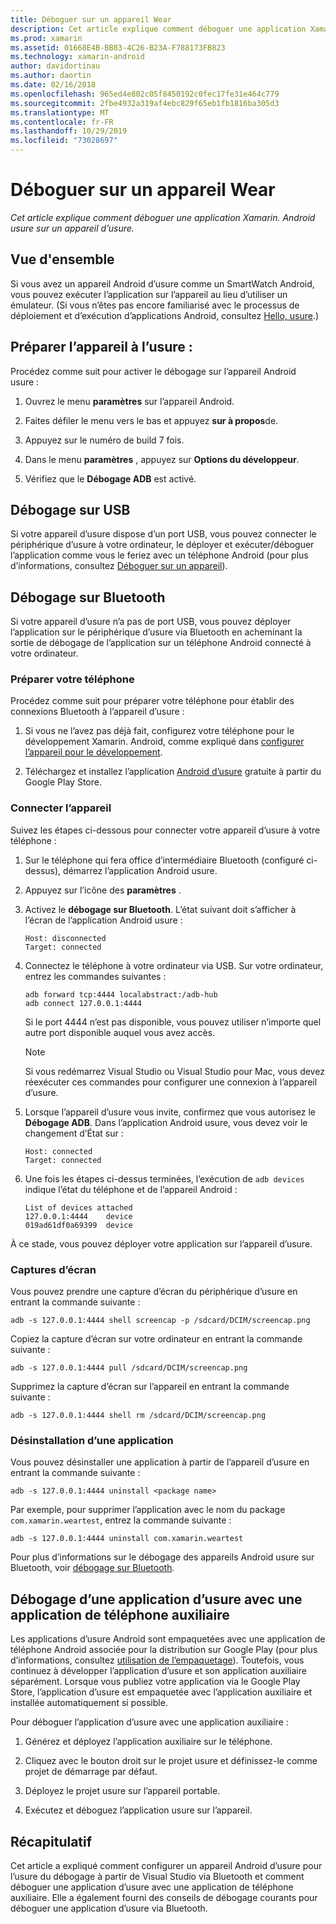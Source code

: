 ```yaml
---
title: Déboguer sur un appareil Wear
description: Cet article explique comment déboguer une application Xamarin. Android usure sur un appareil d’usure.
ms.prod: xamarin
ms.assetid: 01668E4B-BB83-4C26-B23A-F788173FB823
ms.technology: xamarin-android
author: davidortinau
ms.author: daortin
ms.date: 02/16/2018
ms.openlocfilehash: 965ed4e802c05f8450192c0fec17fe31e464c779
ms.sourcegitcommit: 2fbe4932a319af4ebc829f65eb1fb1816ba305d3
ms.translationtype: MT
ms.contentlocale: fr-FR
ms.lasthandoff: 10/29/2019
ms.locfileid: "73028697"
---
```

# <a name="debug-on-a-wear-device"></a>Déboguer sur un appareil Wear

_Cet article explique comment déboguer une application Xamarin. Android usure sur un appareil d’usure._

## <a name="overview"></a>Vue d'ensemble

Si vous avez un appareil Android d’usure comme un SmartWatch Android, vous pouvez exécuter l’application sur l’appareil au lieu d’utiliser un émulateur. (Si vous n’êtes pas encore familiarisé avec le processus de déploiement et d’exécution d’applications Android, consultez [Hello, usure](~/android/wear/get-started/hello-wear.md).)

## <a name="prepare-the-wear-device"></a>Préparer l’appareil à l’usure :

Procédez comme suit pour activer le débogage sur l’appareil Android usure :

1. Ouvrez le menu **paramètres** sur l’appareil Android.

2. Faites défiler le menu vers le bas et appuyez **sur à propos**de.

3. Appuyez sur le numéro de build 7 fois.

4. Dans le menu **paramètres** , appuyez sur **Options du développeur**.

5. Vérifiez que le **Débogage ADB** est activé.

## <a name="debugging-over-usb"></a>Débogage sur USB

Si votre appareil d’usure dispose d’un port USB, vous pouvez connecter le périphérique d’usure à votre ordinateur, le déployer et exécuter/déboguer l’application comme vous le feriez avec un téléphone Android (pour plus d’informations, consultez [Déboguer sur un appareil](~/android/deploy-test/debugging/debug-on-device.md)).

## <a name="debugging-over-bluetooth"></a>Débogage sur Bluetooth

Si votre appareil d’usure n’a pas de port USB, vous pouvez déployer l’application sur le périphérique d’usure via Bluetooth en acheminant la sortie de débogage de l’application sur un téléphone Android connecté à votre ordinateur. 

### <a name="prepare-your-phone"></a>Préparer votre téléphone

Procédez comme suit pour préparer votre téléphone pour établir des connexions Bluetooth à l’appareil d’usure : 

1. Si vous ne l’avez pas déjà fait, configurez votre téléphone pour le développement Xamarin. Android, comme expliqué dans [configurer l’appareil pour le développement](~/android/get-started/installation/set-up-device-for-development.md).

2. Téléchargez et installez l’application [Android d’usure](https://play.google.com/store/apps/details?id=com.google.android.wearable.app) gratuite à partir du Google Play Store.

### <a name="connect-the-device"></a>Connecter l’appareil

Suivez les étapes ci-dessous pour connecter votre appareil d’usure à votre téléphone :

1. Sur le téléphone qui fera office d’intermédiaire Bluetooth (configuré ci-dessus), démarrez l’application Android usure. 

2. Appuyez sur l’icône des **paramètres** .

3. Activez le **débogage sur Bluetooth**. L’état suivant doit s’afficher à l’écran de l’application Android usure :

    ```
    Host: disconnected
    Target: connected
    ```

4. Connectez le téléphone à votre ordinateur via USB. Sur votre ordinateur, entrez les commandes suivantes :

    ```shell
    adb forward tcp:4444 localabstract:/adb-hub
    adb connect 127.0.0.1:4444
    ```

    Si le port 4444 n’est pas disponible, vous pouvez utiliser n’importe quel autre port disponible auquel vous avez accès. 

    > [!NOTE]
    > Si vous redémarrez Visual Studio ou Visual Studio pour Mac, vous devez réexécuter ces commandes pour configurer une connexion à l’appareil d’usure.

5. Lorsque l’appareil d’usure vous invite, confirmez que vous autorisez le **Débogage ADB**. Dans l’application Android usure, vous devez voir le changement d’État sur :

    ```
    Host: connected
    Target: connected
    ```

6. Une fois les étapes ci-dessus terminées, l’exécution de `adb devices` indique l’état du téléphone et de l’appareil Android :

    ```
    List of devices attached
    127.0.0.1:4444    device
    019ad61df0a69399  device
    ```

À ce stade, vous pouvez déployer votre application sur l’appareil d’usure.

<a name="screenshots" />

### <a name="taking-screenshots"></a>Captures d’écran

Vous pouvez prendre une capture d’écran du périphérique d’usure en entrant la commande suivante : 

```shell
adb -s 127.0.0.1:4444 shell screencap -p /sdcard/DCIM/screencap.png
```

Copiez la capture d’écran sur votre ordinateur en entrant la commande suivante :

```shell
adb -s 127.0.0.1:4444 pull /sdcard/DCIM/screencap.png
```

Supprimez la capture d’écran sur l’appareil en entrant la commande suivante :

```shell
adb -s 127.0.0.1:4444 shell rm /sdcard/DCIM/screencap.png
```

### <a name="uninstalling-an-app"></a>Désinstallation d’une application

Vous pouvez désinstaller une application à partir de l’appareil d’usure en entrant la commande suivante :

```shell
adb -s 127.0.0.1:4444 uninstall <package name>
```

Par exemple, pour supprimer l’application avec le nom du package `com.xamarin.weartest`, entrez la commande suivante :

```shell
adb -s 127.0.0.1:4444 uninstall com.xamarin.weartest
```

Pour plus d’informations sur le débogage des appareils Android usure sur Bluetooth, voir [débogage sur Bluetooth](https://developer.android.com/training/wearables/apps/bt-debugging.html).

## <a name="debugging-a-wear-app-with-a-companion-phone-app"></a>Débogage d’une application d’usure avec une application de téléphone auxiliaire

Les applications d’usure Android sont empaquetées avec une application de téléphone Android associée pour la distribution sur Google Play (pour plus d’informations, consultez [utilisation de l’empaquetage](~/android/wear/deploy-test/packaging.md)). Toutefois, vous continuez à développer l’application d’usure et son application auxiliaire séparément. Lorsque vous publiez votre application via le Google Play Store, l’application d’usure est empaquetée avec l’application auxiliaire et installée automatiquement si possible.

Pour déboguer l’application d’usure avec une application auxiliaire : 

1. Générez et déployez l’application auxiliaire sur le téléphone.

2. Cliquez avec le bouton droit sur le projet usure et définissez-le comme projet de démarrage par défaut.

3. Déployez le projet usure sur l’appareil portable.

4. Exécutez et déboguez l’application usure sur l’appareil.

## <a name="summary"></a>Récapitulatif

Cet article a expliqué comment configurer un appareil Android d’usure pour l’usure du débogage à partir de Visual Studio via Bluetooth et comment déboguer une application d’usure avec une application de téléphone auxiliaire. Elle a également fourni des conseils de débogage courants pour déboguer une application d’usure via Bluetooth.
